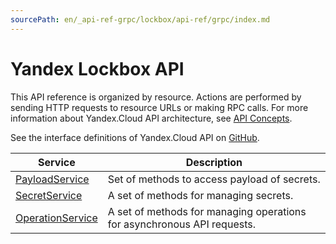 ```yaml
---
sourcePath: en/_api-ref-grpc/lockbox/api-ref/grpc/index.md
---
```

# Yandex Lockbox API
This API reference is organized by resource. Actions are performed by sending HTTP requests to resource URLs or making RPC calls. For more information about Yandex.Cloud API architecture, see [API Concepts](/docs/api-design-guide/).

See the interface definitions of Yandex.Cloud API on [GitHub](https://github.com/yandex-cloud/cloudapi).

Service | Description
--- | ---
[PayloadService](./payload_service.md) | Set of methods to access payload of secrets.
[SecretService](./secret_service.md) | A set of methods for managing secrets.
[OperationService](./operation_service.md) | A set of methods for managing operations for asynchronous API requests.
